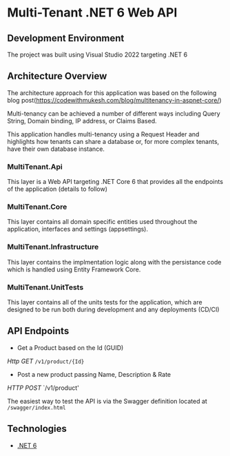 # Multi-Tenant .NET 6 Web API

## Development Environment

The project was built using Visual Studio 2022 targeting .NET 6

## Architecture Overview

The architecture approach for this application was based on the following blog post(https://codewithmukesh.com/blog/multitenancy-in-aspnet-core/)

Multi-tenancy can be achieved a number of different ways including Query String, Domain binding, IP address, or Claims Based. 

This application handles multi-tenancy using a Request Header and highlights how tenants can share a database or, for more complex tenants, have their own database instance.

### MultiTenant.Api

This layer is a Web API targeting .NET Core 6 that provides all the endpoints of the application (details to follow)

### MultiTenant.Core

This layer contains all domain specific entities used throughout the application, interfaces and settings (appsettings).

### MultiTenant.Infrastructure

This layer contains the implmentation logic along with the persistance code which is handled using Entity Framework Core.

### MultiTenant.UnitTests

This layer contains all of the units tests for the application, which are designed to be run both during development and any deployments (CD/CI)

## API Endpoints

- Get a Product based on the Id (GUID)

*Http GET* `/v1/product/{Id}`

- Post a new product passing Name, Description & Rate

*HTTP POST* `/v1/product'

The easiest way to test the API is via the Swagger definition located at `/swagger/index.html`

## Technologies

* [.NET 6](https://docs.microsoft.com/en-us/aspnet/core/introduction-to-aspnet-core?view=aspnetcore-6.0)


